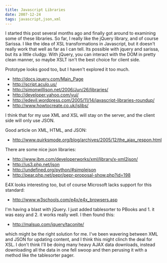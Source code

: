 ```yaml
---
title: Javascript Libraries
date: 2007-12-24
tags: javascript,json,xml
---
```


I started this post several months ago and finally got around to examining some of these libraries. So far, I really like the jQuery library, and of course Sarissa. I like the idea of XSL transformations in Javascript, but it doesn't really work that well as far as I can tell. Its possible with jquery and sarissa, but its a little cludgy. With jQuery, you can interact with the DOM in pretty clean manner, so maybe XSLT isn't the best choice for client side.

Prototype looks good too, but I haven't explored it too much.

* http://docs.jquery.com/Main_Page
* http://script.aculo.us/
* http://simonwillison.net/2006/Jun/26/libraries/
* http://developer.yahoo.com/yui/
* http://edevil.wordpress.com/2005/11/14/javascript-libraries-roundup/
* http://www.howtocreate.co.uk/jslibs/

I think that for my use XML and XSL will stay on the server, and the client side will only use JSON.

Good article on XML, HTML, and JSON:

* http://www.quirksmode.org/blog/archives/2005/12/the_ajax_respon.html

There are some nice json libraries:

* http://www.ibm.com/developerworks/xml/library/x-xml2json/
* http://us3.php.net/json
* http://undefined.org/python/#simplejson
* http://pear.php.net/pepr/pepr-proposal-show.php?id=198

E4X looks interesting too, but of course Microsoft lacks support for this standard:

* http://www.w3schools.com/e4x/e4x_browsers.asp

I'm having a blast with jQuery. I just added tablesorter to PBooks and 1. it was easy and 2. it works really well. I then found this:

* <http://malsup.com/jquery/taconite/>

which might be the right solution for me. I've been wavering between XML and JSON for updating content, and I think this might clinch the deal for XSL. I don't think I'll be doing many heavy AJAX data downloads, instead downloading all the data in one fell swoop and then perusing it with a method like the tablesorter pager.

